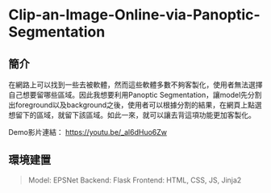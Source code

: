 ﻿# Clip-an-Image-Online-via-Panoptic-Segmentation

## 簡介
在網路上可以找到一些去被軟體，然而這些軟體多數不夠客製化，使用者無法選擇自己想要留哪些區域。因此我想要利用Panoptic Segmentation，讓model先分割出foreground以及background之後，使用者可以根據分割的結果，在網頁上點選想留下的區域，就留下該區域。如此一來，就可以讓去背這項功能更加客製化。

Demo影片連結： https://youtu.be/_al6dHuo6Zw
## 環境建置
> Model: EPSNet 
> Backend: Flask 
> Frontend: HTML, CSS, JS, Jinja2 

